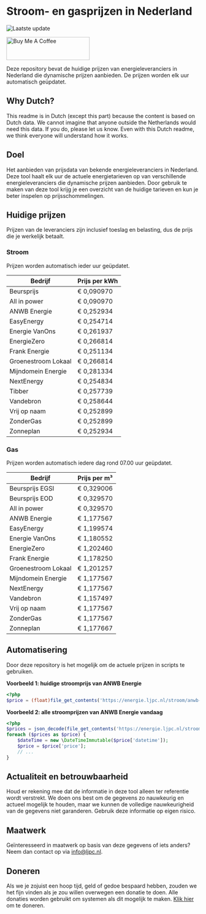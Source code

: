 # Stroom- en gasprijzen in Nederland

![Laatste update](https://img.shields.io/badge/laatste%20update-2025--10--09%2002%3A00%20CET-brightgreen)

<a href="https://www.buymeacoffee.com/Lars-" target="_blank"><img src="https://cdn.buymeacoffee.com/buttons/v2/default-orange.png" alt="Buy Me A Coffee" height="60" style="height: 60px !important;width: 217px !important;" ></a>

Deze repository bevat de huidige prijzen van energieleveranciers in Nederland die dynamische prijzen aanbieden. De prijzen worden elk uur automatisch geüpdatet.

## Why Dutch?

This readme is in Dutch (except this part) because the content is based on Dutch data. We cannot imagine that anyone outside the Netherlands would need this data. If you do, please let us know. Even with this Dutch readme, we think
everyone will understand how it works.

## Doel

Het aanbieden van prijsdata van bekende energieleveranciers in Nederland. Deze tool haalt elk uur de actuele energietarieven op van verschillende energieleveranciers die dynamische prijzen aanbieden. Door gebruik te maken van deze tool
krijg je een overzicht van de huidige tarieven en kun je beter inspelen op prijsschommelingen.

## Huidige prijzen

Prijzen van de leveranciers zijn inclusief toeslag en belasting, dus de prijs die je werkelijk betaalt.

### Stroom

Prijzen worden automatisch ieder uur geüpdatet.

 Bedrijf | Prijs per kWh 
---------|---------------
Beursprijs | € 0,090970
All in power | € 0,090970
ANWB Energie | € 0,252934
EasyEnergy | € 0,254714
Energie VanOns | € 0,261937
EnergieZero | € 0,266814
Frank Energie | € 0,251134
Groenestroom Lokaal | € 0,266814
Mijndomein Energie | € 0,281334
NextEnergy | € 0,254834
Tibber | € 0,257739
Vandebron | € 0,258644
Vrij op naam | € 0,252899
ZonderGas | € 0,252899
Zonneplan | € 0,252934


### Gas

Prijzen worden automatisch iedere dag rond 07.00 uur geüpdatet.

 Bedrijf | Prijs per m³ 
---------|--------------
Beursprijs EGSI | € 0,329006
Beursprijs EOD | € 0,329570
All in power | € 0,329570
ANWB Energie | € 1,177567
EasyEnergy | € 1,199574
Energie VanOns | € 1,180552
EnergieZero | € 1,202460
Frank Energie | € 1,178250
Groenestroom Lokaal | € 1,201257
Mijndomein Energie | € 1,177567
NextEnergy | € 1,177567
Vandebron | € 1,157497
Vrij op naam | € 1,177567
ZonderGas | € 1,177567
Zonneplan | € 1,177667


## Automatisering

Door deze repository is het mogelijk om de actuele prijzen in scripts te gebruiken.

**Voorbeeld 1: huidige stroomprijs van ANWB Energie**

```php
<?php
$price = (float)file_get_contents('https://energie.ljpc.nl/stroom/anwb-energie-nu.txt');

```

**Voorbeeld 2: alle stroomprijzen van ANWB Energie vandaag**

```php
<?php
$prices = json_decode(file_get_contents('https://energie.ljpc.nl/stroom/all-in-power-vandaag.json'),true);
foreach ($prices as $price) {
    $dateTime = new \DateTimeImmutable($price['datetime']);
    $price = $price['price'];
    // ...
}
```

## Actualiteit en betrouwbaarheid

Houd er rekening mee dat de informatie in deze tool alleen ter referentie wordt verstrekt. We doen ons best om de gegevens zo nauwkeurig en actueel mogelijk te houden, maar we kunnen de volledige nauwkeurigheid van de gegevens niet
garanderen. Gebruik deze informatie op eigen risico.

## Maatwerk

Geïnteresseerd in maatwerk op basis van deze gegevens of iets anders? Neem dan contact op
via [info@ljpc.nl](mailto:info@ljpc.nl?subject=Energie%20prijzen).

## Doneren

Als we je zojuist een hoop tijd, geld of gedoe bespaard hebben, zouden we het fijn vinden als je zou willen overwegen een
donatie te doen. Alle donaties worden gebruikt om systemen als dit mogelijk te
maken. [Klik hier](https://www.buymeacoffee.com/Lars-) om te doneren.
